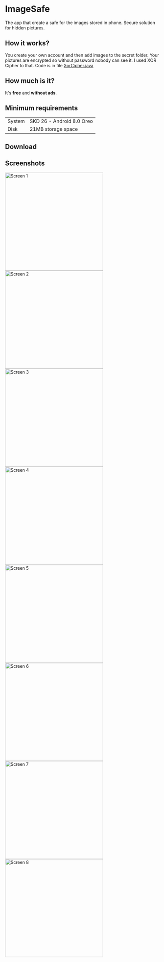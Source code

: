 # ImageSafe
The app that create a safe for the images stored in phone. Secure solution for hidden pictures.

## How it works?
You create your own account and then add images to the secret folder. Your pictures are encrypted so without password nobody can see it.
I used XOR Cipher to that. Code is in file <a href="https://github.com/JediSebas/ImageSafe/blob/master/app/src/main/java/com/jedisebas/imagesafe/XorCipher.java">XorCipher.java</a>

## How much is it?
It's <b>free</b> and <b>without ads</b>.

## Minimum requirements
<table>
  <tr>
    <td>System</td>
    <td>SKD 26 - Android 8.0 Oreo</td>
  </tr>
  <tr>
    <td>Disk</td>
    <td>21MB storage space</td>
  </tr>
</table>

## Download

## Screenshots

<img src="https://github.com/JediSebas/ImageSafe/blob/master/images/1.png"
  alt="Screen 1"
  style="float: left; margin-right: 10px;"
  width="320" />

<img src="https://github.com/JediSebas/ImageSafe/blob/master/images/2.png"
  alt="Screen 2"
  style="float: left; margin-right: 10px;"
  width="320" />

<img src="https://github.com/JediSebas/ImageSafe/blob/master/images/3.png"
  alt="Screen 3"
  style="float: left; margin-right: 10px;"
  width="320" />
  
<img src="https://github.com/JediSebas/ImageSafe/blob/master/images/4.png"
  alt="Screen 4"
  style="float: left; margin-right: 10px;"
  width="320" />
  
<img src="https://github.com/JediSebas/ImageSafe/blob/master/images/5.png"
  alt="Screen 5"
  style="float: left; margin-right: 10px;"
  width="320" />
  
<img src="https://github.com/JediSebas/ImageSafe/blob/master/images/6.png"
  alt="Screen 6"
  style="float: left; margin-right: 10px;"
  width="320" />
  
<img src="https://github.com/JediSebas/ImageSafe/blob/master/images/7.png"
  alt="Screen 7"
  style="float: left; margin-right: 10px;"
  width="320" />
  
<img src="https://github.com/JediSebas/ImageSafe/blob/master/images/8.png"
  alt="Screen 8"
  style="float: left; margin-right: 10px;"
  width="320" />
